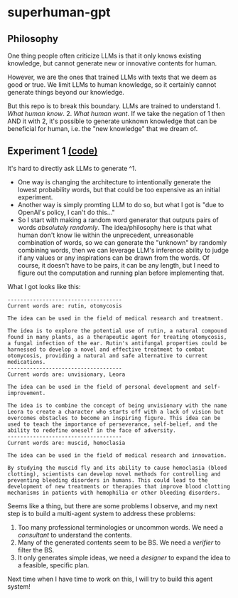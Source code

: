 # superhuman-gpt

## Philosophy

One thing people often criticize LLMs is that it only knows existing knowledge, but cannot generate new or innovative contents for human.  

However, we are the ones that trained LLMs with texts that we deem as good or true. We limit LLMs to human knowledge, so it certainly cannot generate things beyond our knowledge.  

But this repo is to break this boundary. LLMs are trained to understand 1. _What human know_. 2. _What human want_. If we take the negation of 1 then AND it with 2, it's possible to 
generate unknown knowledge that can be beneficial for human, i.e. the "new knowledge" that we dream of.

## Experiment 1 [(code)](https://github.com/ScottLinnn/superhuman-gpt/tree/experiment-1)

It's hard to directly ask LLMs to generate ^1. 

- One way is changing the architecture to intentionally generate the lowest probability words, but that could be too expensive as an initial experiment.
- Another way is simply promting LLM to do so, but what I got is "due to OpenAI's policy, I can't do this..."
- So I start with making a random word generator that outputs pairs of words _absolutely randomly_. The idea/philosophy here is that what human don't know lie within the unprecedent, unreasonable combination of
words, so we can generate the "unknown" by randomly combining words, then we can leverage LLM's inference ability to judge if any values or any inspirations can be drawn from the words. Of course, it doesn't have to be
pairs, it can be any length, but I need to figure out the computation and running plan before implementing that.

What I got looks like this: 

```
------------------------------------
Current words are: rutin, otomycosis

The idea can be used in the field of medical research and treatment.

The idea is to explore the potential use of rutin, a natural compound found in many plants, as a therapeutic agent for treating otomycosis, a fungal infection of the ear. Rutin's antifungal properties could be harnessed to develop a novel and effective treatment to combat otomycosis, providing a natural and safe alternative to current medications.
------------------------------------
Current words are: unvisionary, Leora

The idea can be used in the field of personal development and self-improvement.

The idea is to combine the concept of being unvisionary with the name Leora to create a character who starts off with a lack of vision but overcomes obstacles to become an inspiring figure. This idea can be used to teach the importance of perseverance, self-belief, and the ability to redefine oneself in the face of adversity.
------------------------------------
Current words are: muscid, hemoclasia

The idea can be used in the field of medical research and innovation.

By studying the muscid fly and its ability to cause hemoclasia (blood clotting), scientists can develop novel methods for controlling and preventing bleeding disorders in humans. This could lead to the development of new treatments or therapies that improve blood clotting mechanisms in patients with hemophilia or other bleeding disorders.
```

Seems like a thing, but there are some problems I observe, and my next step is to build a multi-agent system to address these problems:

1. Too many professional terminologies or uncommon words. We need a _consultant_ to understand the contents.
2. Many of the generated contents seem to be BS. We need a _verifier_ to filter the BS.
3. It only generates simple ideas, we need a _designer_ to expand the idea to a feasible, specific plan.

Next time when I have time to work on this, I will try to build this agent system!

